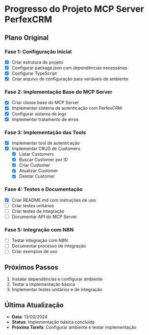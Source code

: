 # Progresso do Projeto MCP Server PerfexCRM

## Plano Original

### Fase 1: Configuração Inicial
- [x] Criar estrutura do projeto
- [x] Configurar package.json com dependências necessárias
- [x] Configurar TypeScript
- [x] Criar arquivo de configuração para variáveis de ambiente

### Fase 2: Implementação Base do MCP Server
- [x] Criar classe base do MCP Server
- [x] Implementar sistema de autenticação com PerfexCRM
- [x] Configurar sistema de logs
- [x] Implementar tratamento de erros

### Fase 3: Implementação das Tools
- [x] Implementar tool de autenticação
- [x] Implementar CRUD de Customers
  - [x] Listar Customers
  - [x] Buscar Customer por ID
  - [x] Criar Customer
  - [x] Atualizar Customer
  - [x] Deletar Customer

### Fase 4: Testes e Documentação
- [x] Criar README.md com instruções de uso
- [ ] Criar testes unitários
- [ ] Criar testes de integração
- [ ] Documentar API do MCP Server

### Fase 5: Integração com N8N
- [ ] Testar integração com N8N
- [ ] Documentar processo de integração
- [ ] Criar exemplos de uso

## Próximos Passos
1. Instalar dependências e configurar ambiente
2. Testar a implementação básica
3. Implementar testes unitários e de integração

## Última Atualização
- **Data**: 13/02/2024
- **Status**: Implementação básica concluída
- **Próxima Tarefa**: Configurar ambiente e testar implementação 
